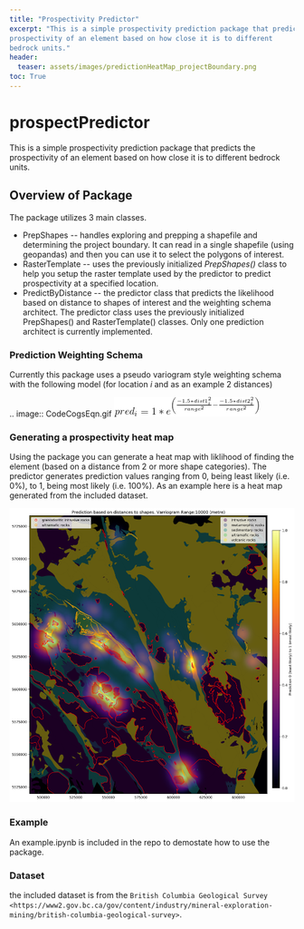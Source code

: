 ```yaml
---
title: "Prospectivity Predictor"
excerpt: "This is a simple prospectivity prediction package that predicts the
prospectivity of an element based on how close it is to different
bedrock units."
header:
  teaser: assets/images/predictionHeatMap_projectBoundary.png
toc: True
---
```


# prospectPredictor

This is a simple prospectivity prediction package that predicts the
prospectivity of an element based on how close it is to different
bedrock units.

## Overview of Package

The package utilizes 3 main classes.

- PrepShapes
-- handles exploring and prepping a shapefile and determining the project boundary. It can read in a single shapefile (using geopandas) and then you can use it to select the polygons of interest.
- RasterTemplate
-- uses the previously initialized *PrepShapes()* class to help you setup the raster template used by the predictor to predict prospectivity at a specified location.
- PredictByDistance
-- the predictor class that predicts the likelihood based on distance to shapes of interest and the weighting schema architect. The predictor class uses the previously initialized PrepShapes() and RasterTemplate() classes. Only one prediction architect is currently implemented.

### Prediction Weighting Schema

Currently this package uses a pseudo variogram style weighting schema with the following model (for location *i* and as an example 2 distances)

.. image:: CodeCogsEqn.gif
![variogram equation](https://github.com/tyleracorn/prospectPredictor/raw/master/CodeCogsEqn.gif "variogram equation")

### Generating a prospectivity heat map

Using the package you can generate a heat map with liklihood of finding the element (based on a distance from 2 or more shape categories). The predictor generates prediction values ranging from 0, being least likely (i.e. 0%), to 1, being most likely (i.e. 100%). As an example here is a heat map generated from the included dataset.

![Prediction Heat Map](assets/images/predictionHeatMap_projectBoundary.png "Prediction Heat Map")

### Example

An example.ipynb is included in the repo to demostate how to use the package.

### Dataset
the included dataset is from the `British Columbia Geological Survey <https://www2.gov.bc.ca/gov/content/industry/mineral-exploration-mining/british-columbia-geological-survey>`.
